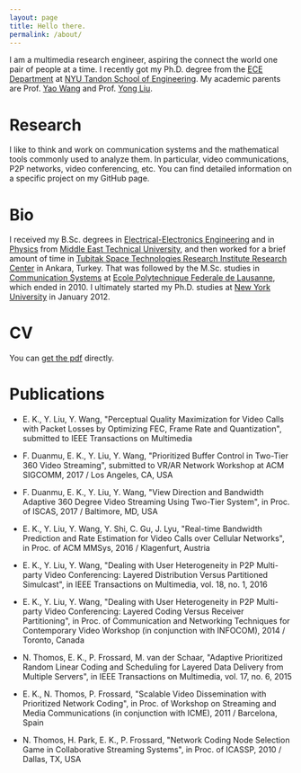 ```yaml
---
layout: page
title: Hello there.
permalink: /about/
---
```


I am a multimedia research engineer, aspiring the connect the world one pair of people at a time. I recently got my Ph.D. degree from the [ECE Department](http://engineering.nyu.edu/academics/departments/electrical) at [NYU Tandon School of Engineering](http://engineering.nyu.edu/). My academic parents are Prof. [Yao Wang](http://eeweb.poly.edu/~yao/) and Prof. [Yong Liu](http://eeweb.poly.edu/~yongliu/).

# Research

I like to think and work on communication systems and the mathematical tools commonly used to analyze them. In particular, video communications, P2P networks, video conferencing, etc. You can find detailed information on a specific project on my GitHub page.

# Bio

I received my B.Sc. degrees in [Electrical-Electronics Engineering](https://eee2.metu.edu.tr) and in [Physics](http://www.physics.metu.edu.tr) from [Middle East Technical University](http://www.metu.edu.tr), and then worked for a brief amount of time in [Tubitak Space Technologies Research Institute Research Center](http://uzay.tubitak.gov.tr/en) in Ankara, Turkey. That was followed by the M.Sc. studies in [Communication Systems](http://ic.epfl.ch/en) at [Ecole Polytechnique Federale de Lausanne](http://www.epfl.ch/), which ended in 2010. I ultimately started my Ph.D. studies at [New York University](http://www.nyu.edu/) in January 2012.

# CV

You can [get the pdf](/assets/Eymen_Kurdoglu.pdf) directly.

# Publications

* E. K., Y. Liu, Y. Wang, "Perceptual Quality Maximization for Video Calls with Packet Losses by Optimizing FEC, Frame Rate and Quantization", submitted to IEEE Transactions on Multimedia

* F. Duanmu, E. K., Y. Liu, Y. Wang, "Prioritized Buffer Control in Two-Tier 360 Video Streaming", submitted to VR/AR Network Workshop at ACM SIGCOMM, 2017 / Los Angeles, CA, USA

* F. Duanmu, E. K., Y. Liu, Y. Wang, "View Direction and Bandwidth Adaptive 360 Degree Video Streaming Using Two-Tier System", in Proc. of ISCAS, 2017 / Baltimore, MD, USA

* E. K., Y. Liu, Y. Wang, Y. Shi, C. Gu, J. Lyu, "Real-time Bandwidth Prediction and Rate Estimation for Video Calls over Cellular Networks", in Proc. of ACM MMSys, 2016 / Klagenfurt, Austria

* E. K., Y. Liu, Y. Wang, "Dealing with User Heterogeneity in P2P Multi-party Video Conferencing: Layered Distribution Versus Partitioned Simulcast", in IEEE Transactions on Multimedia, vol. 18, no. 1, 2016

* E. K., Y. Liu, Y. Wang, "Dealing with User Heterogeneity in P2P Multi-party Video Conferencing: Layered Coding Versus Receiver Partitioning", in Proc. of Communication and Networking Techniques for Contemporary Video Workshop (in conjunction with INFOCOM), 2014 / Toronto, Canada

* N. Thomos, E. K., P. Frossard, M. van der Schaar, "Adaptive Prioritized Random Linear Coding and Scheduling for Layered Data Delivery from Multiple Servers", in IEEE Transactions on Multimedia, vol. 17, no. 6, 2015

* E. K., N. Thomos, P. Frossard, "Scalable Video Dissemination with Prioritized Network Coding", in Proc. of Workshop on Streaming and Media Communications (in conjunction with ICME), 2011 / Barcelona, Spain

* N. Thomos, H. Park, E. K., P. Frossard, "Network Coding Node Selection Game in Collaborative Streaming Systems", in Proc. of ICASSP, 2010 / Dallas, TX, USA
